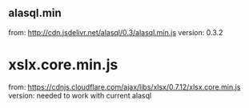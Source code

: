 ## alasql.min 
from: http://cdn.jsdelivr.net/alasql/0.3/alasql.min.js
version: 0.3.2


# xslx.core.min.js
from: https://cdnjs.cloudflare.com/ajax/libs/xlsx/0.7.12/xlsx.core.min.js
version:  needed to work with current alasql